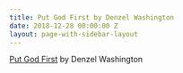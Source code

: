 ```yaml
---
title: Put God First by Denzel Washington
date: 2018-12-28 00:00:00 Z
layout: page-with-sidebar-layout
---
```


[Put God First](https://www.youtube.com/watch?v=BxY_eJLBflk) by Denzel Washington
